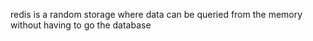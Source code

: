 redis is a random storage where data can be queried from the memory without having to go the database

